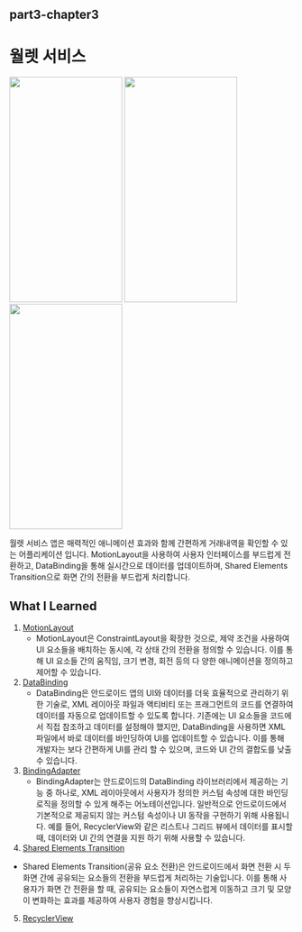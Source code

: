 ## part3-chapter3

# 월렛 서비스

<img src="https://github.com/soommmin/part3-chapter2/assets/150005268/a798da76-5054-47c5-be21-1e3b7ab7b634" width="200" height="400"/>
<img src="https://github.com/soommmin/part3-chapter2/assets/150005268/d1170032-e21e-48ea-9cee-8de0aa2a5976" width="200" height="400"/>
<img src="https://github.com/soommmin/part3-chapter2/assets/150005268/cd4c81be-348d-47dd-bd2e-b99f51224387" width="200" height="400"/>

월렛 서비스 앱은 매력적인 애니메이션 효과와 함께 간편하게 거래내역을 확인할 수 있는 어플리케이션 입니다. MotionLayout을 사용하여 사용자 인터페이스를 부드럽게 전환하고, DataBinding을 통해 실시간으로 데이터를 업데이트하며, Shared Elements Transition으로 화면 간의 전환을 부드럽게 처리합니다. 

## What I Learned
1. [MotionLayout](https://developer.android.com/training/constraint-layout/motionlayout?hl=ko)
   - MotionLayout은 ConstraintLayout을 확장한 것으로, 제약 조건을 사용하여 UI 요소들을 배치하는 동시에, 각 상태 간의 전환을 정의할 수 있습니다. 이를 통해 UI 요소들 간의 움직임, 크기 변경, 회전 등의 다       양한 애니메이션을 정의하고 제어할 수 있습니다.
2. [DataBinding](https://developer.android.com/topic/libraries/data-binding?hl=ko)
   - DataBinding은 안드로이드 앱의 UI와 데이터를 더욱 효율적으로 관리하기 위한 기술로, XML 레이아웃 파일과 액티비티 또는 프래그먼트의 코드를 연결하여 데이터를 자동으로 업데이트할 수 있도록 합니다.
     기존에는 UI 요소들을 코드에서 직접 참조하고 데이터를 설정해야 했지만, DataBinding을 사용하면 XML 파일에서 바로 데이터를 바인딩하여 UI를 업데이트할 수 있습니다. 이를 통해 개발자는 보다 간편하게 UI를 관리       할 수 있으며, 코드와 UI 간의 결합도를 낮출 수 있습니다.
3. [BindingAdapter](https://developer.android.com/topic/libraries/data-binding/binding-adapters?hl=ko)
   - BindingAdapter는 안드로이드의 DataBinding 라이브러리에서 제공하는 기능 중 하나로, XML 레이아웃에서 사용자가 정의한 커스텀 속성에 대한 바인딩 로직을 정의할 수 있게 해주는 어노테이션입니다.
     일반적으로 안드로이드에서 기본적으로 제공되지 않는 커스텀 속성이나 UI 동작을 구현하기 위해 사용됩니다. 예를 들어, RecyclerView와 같은 리스트나 그리드 뷰에서 데이터를 표시할 때, 데이터와 UI 간의 연결을 지원      하기 위해 사용할 수 있습니다.
4. [Shared Elements Transition](https://android-developers.googleblog.com/2018/02/continuous-shared-element-transitions.html)
  - Shared Elements Transition(공유 요소 전환)은 안드로이드에서 화면 전환 시 두 화면 간에 공유되는 요소들의 전환을 부드럽게 처리하는 기술입니다. 이를 통해 사용자가 화면 간 전환을 할 때, 공유되는 요소들이       자연스럽게 이동하고 크기 및 모양이 변화하는 효과를 제공하여 사용자 경험을 향상시킵니다.
5. [RecyclerView](https://developer.android.com/guide/topics/ui/layout/recyclerview?hl=ko)


